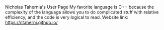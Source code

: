 Nicholas Tahernia's User Page
My favorite language is C++ because the complexity of the language allows you to do complicated stuff with relative efficiency, and the code is very logical to read.
Website link: https://ntaherni.github.io/

